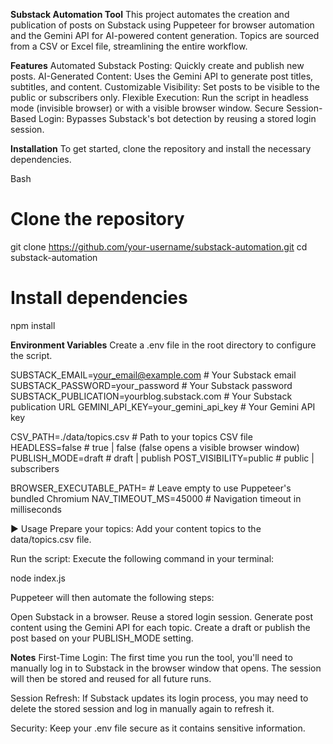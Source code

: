 **Substack Automation Tool**
This project automates the creation and publication of posts on Substack using Puppeteer for browser automation and the Gemini API for AI-powered content generation. Topics are sourced from a CSV or Excel file, streamlining the entire workflow.

**Features**
Automated Substack Posting: Quickly create and publish new posts.
AI-Generated Content: Uses the Gemini API to generate post titles, subtitles, and content.
Customizable Visibility: Set posts to be visible to the public or subscribers only.
Flexible Execution: Run the script in headless mode (invisible browser) or with a visible browser window.
Secure Session-Based Login: Bypasses Substack's bot detection by reusing a stored login session.

**Installation**
To get started, clone the repository and install the necessary dependencies.

Bash

# Clone the repository

git clone https://github.com/your-username/substack-automation.git
cd substack-automation

# Install dependencies

npm install

**Environment Variables**
Create a .env file in the root directory to configure the script.

SUBSTACK_EMAIL=your_email@example.com # Your Substack email
SUBSTACK_PASSWORD=your_password # Your Substack password
SUBSTACK_PUBLICATION=yourblog.substack.com # Your Substack publication URL
GEMINI_API_KEY=your_gemini_api_key # Your Gemini API key

CSV_PATH=./data/topics.csv # Path to your topics CSV file
HEADLESS=false # true | false (false opens a visible browser window)
PUBLISH_MODE=draft # draft | publish
POST_VISIBILITY=public # public | subscribers

BROWSER_EXECUTABLE_PATH= # Leave empty to use Puppeteer's bundled Chromium
NAV_TIMEOUT_MS=45000 # Navigation timeout in milliseconds

▶️ Usage
Prepare your topics: Add your content topics to the data/topics.csv file.

Run the script: Execute the following command in your terminal:

node index.js

Puppeteer will then automate the following steps:

Open Substack in a browser.
Reuse a stored login session.
Generate post content using the Gemini API for each topic.
Create a draft or publish the post based on your PUBLISH_MODE setting.

**Notes**
First-Time Login: The first time you run the tool, you'll need to manually log in to Substack in the browser window that opens. The session will then be stored and reused for all future runs.

Session Refresh: If Substack updates its login process, you may need to delete the stored session and log in manually again to refresh it.

Security: Keep your .env file secure as it contains sensitive information.
